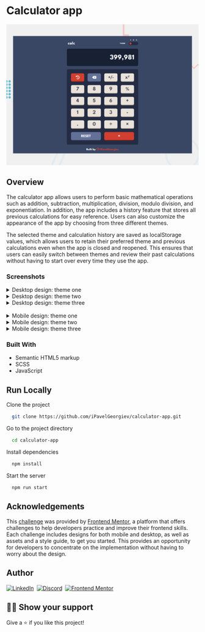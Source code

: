 # Calculator app

![Mockup of desktop hard mode view](design/desktop-preview.png)

## Overview

The calculator app allows users to perform basic mathematical operations such as addition, subtraction, multiplication, division, modulo division, and exponentiation. In addition, the app includes a history feature that stores all previous calculations for easy reference. Users can also customize the appearance of the app by choosing from three different themes.

The selected theme and calculation history are saved as localStorage values, which allows users to retain their preferred theme and previous calculations even when the app is closed and reopened. This ensures that users can easily switch between themes and review their past calculations without having to start over every time they use the app.

### Screenshots

<details>
  <summary>Desktop design: theme one</summary>

  ![Screenshot of desktop calculator view (theme one)](design/desktop-design-calculator-1.png)
  ![Screenshot of desktop history view (theme one)](design/desktop-design-history-1.png)
</details>

<details>
  <summary>Desktop design: theme two</summary>

  ![Screenshot of desktop calculator view (theme two)](design/desktop-design-calculator-2.png)
  ![Screenshot of desktop history view (theme two)](design/desktop-design-history-2.png)
</details>

<details>
  <summary>Desktop design: theme three</summary>

  ![Screenshot of desktop calculator view (theme three)](design/desktop-design-calculator-3.png)
  ![Screenshot of desktop history view (theme three)](design/desktop-design-history-3.png)
</details>
&nbsp;
<details>
  <summary>Mobile design: theme one</summary>

  ![Screenshot of mobile calculator view (theme one)](design/mobile-design-calculator-1.png)
  ![Screenshot of mobile history view (theme one)](design/mobile-design-history-1.png)
</details>

<details>
  <summary>Mobile design: theme two</summary>

  ![Screenshot of mobile calculator view (theme two)](design/mobile-design-calculator-2.png)
  ![Screenshot of mobile history view (theme two)](design/mobile-design-history-2.png)
</details>

<details>
  <summary>Mobile design: theme three</summary>

  ![Screenshot of mobile calculator view (theme three)](design/mobile-design-calculator-3.png)
  ![Screenshot of mobile history view (theme three)](design/mobile-design-history-3.png)
</details>

### Built With

- Semantic HTML5 markup
- SCSS
- JavaScript

## Run Locally

Clone the project

```bash
  git clone https://github.com/iPavelGeorgiev/calculator-app.git
```

Go to the project directory

```bash
  cd calculator-app
```

Install dependencies

```bash
  npm install
```

Start the server

```bash
  npm run start
```

## Acknowledgements

This [challenge](https://www.frontendmentor.io/challenges/calculator-app-9lteq5N29) was provided by [Frontend Mentor](https://www.frontendmentor.io), a platform that offers challenges to help developers practice and improve their frontend skills. Each challenge includes designs for both mobile and desktop, as well as assets and a style guide, to get you started. This provides an opportunity for developers to concentrate on the implementation without having to worry about the design.

## Author

<p><a href="https://www.linkedin.com/in/ipavelgeorgiev/"><img align="center" src="https://i.ibb.co/6Jw1g19/linkedin-icon.png" alt="LinkedIn" height="auto" width="30"/></a>&nbsp;
<a href="https://discord.com/users/621026020895621123"><img align="center" src="https://i.ibb.co/80bsWC9/discord-icon.png" alt="Discord" height="auto" width="30"/></a>&nbsp;
<a href="https://www.frontendmentor.io/profile/iPavelGeorgiev"><img align="center" src="https://i.ibb.co/jZK7zYH/frontend-mentor-icon.png" alt="Frontend Mentor" height="auto" width="30"/></a></p>

## :man_astronaut: Show your support

Give a :star: if you like this project!
